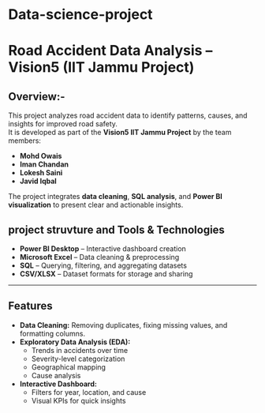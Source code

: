 # Data-science-project
# Road Accident Data Analysis – Vision5 (IIT Jammu Project)

## Overview:-
This project analyzes road accident data to identify patterns, causes, and insights for improved road safety.  
It is developed as part of the **Vision5 IIT Jammu Project** by the team members:
- **Mohd Owais**
- **Iman Chandan**
- **Lokesh Saini**
- **Javid Iqbal**

The project integrates **data cleaning**, **SQL analysis**, and **Power BI visualization** to present clear and actionable insights.


## project struvture and Tools & Technologies
- **Power BI Desktop** – Interactive dashboard creation
- **Microsoft Excel** – Data cleaning & preprocessing
- **SQL** – Querying, filtering, and aggregating datasets
- **CSV/XLSX** – Dataset formats for storage and sharing

---

## Features
- **Data Cleaning:** Removing duplicates, fixing missing values, and formatting columns.
- **Exploratory Data Analysis (EDA):**
  - Trends in accidents over time
  - Severity-level categorization
  - Geographical mapping
  - Cause analysis
- **Interactive Dashboard:**
  - Filters for year, location, and cause
  - Visual KPIs for quick insights

